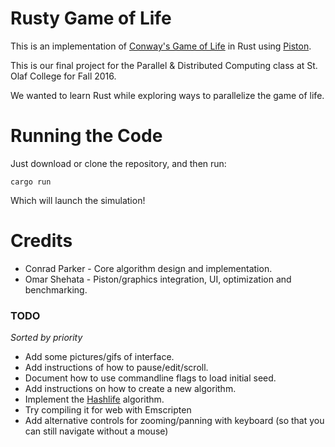 # Rusty Game of Life

This is an implementation of [Conway's Game of Life](https://en.wikipedia.org/wiki/Conway's_Game_of_Life) in Rust using [Piston](http://www.piston.rs/).

This is our final project for the Parallel & Distributed Computing class at St. Olaf College for Fall 2016. 

We wanted to learn Rust while exploring ways to parallelize the game of life. 

# Running the Code

Just download or clone the repository, and then run:

```
cargo run
```

Which will launch the simulation!

# Credits 

* Conrad Parker - Core algorithm design and implementation. 
* Omar Shehata - Piston/graphics integration, UI, optimization and benchmarking. 

### TODO
_Sorted by priority_
* Add some pictures/gifs of interface.
* Add instructions of how to pause/edit/scroll.
* Document how to use commandline flags to load initial seed.
* Add instructions on how to create a new algorithm.
* Implement the [Hashlife](https://en.wikipedia.org/wiki/Hashlife) algorithm.
* Try compiling it for web with Emscripten
* Add alternative controls for zooming/panning with keyboard (so that you can still navigate without a mouse)
